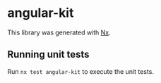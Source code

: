 # angular-kit

This library was generated with [Nx](https://nx.dev).

## Running unit tests

Run `nx test angular-kit` to execute the unit tests.

